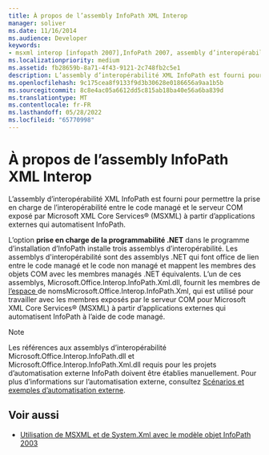 ```yaml
---
title: À propos de l’assembly InfoPath XML Interop
manager: soliver
ms.date: 11/16/2014
ms.audience: Developer
keywords:
- msxml interop [infopath 2007],InfoPath 2007, assembly d’interopérabilité principale XML, assembly d’interopérabilité XML InfoPath
ms.localizationpriority: medium
ms.assetid: fb28659b-8a71-4f43-9121-2c748fb2c5e1
description: L’assembly d’interopérabilité XML InfoPath est fourni pour permettre la prise en charge de l’interopérabilité entre le code managé et le serveur COM exposé par Microsoft XML Core Services® (MSXML) à partir d’applications externes qui automatisent InfoPath.
ms.openlocfilehash: 9c175cea8f9133f9d3b30628e0186656a9aa1b5b
ms.sourcegitcommit: 8c8e4ac05a6612dd5c815ab18ba40e56a6ba839d
ms.translationtype: MT
ms.contentlocale: fr-FR
ms.lasthandoff: 05/28/2022
ms.locfileid: "65770998"
---
```

# <a name="about-the-infopath-xml-interop-assembly"></a>À propos de l’assembly InfoPath XML Interop

L’assembly d’interopérabilité XML InfoPath est fourni pour permettre la prise en charge de l’interopérabilité entre le code managé et le serveur COM exposé par Microsoft XML Core Services® (MSXML) à partir d’applications externes qui automatisent InfoPath.

L’option **prise en charge de la programmabilité .NET** dans le programme d’installation d’InfoPath installe trois assemblys d’interopérabilité. Les assemblys d'interopérabilité sont des assemblys .NET qui font office de lien entre le code managé et le code non managé et mappent les membres des objets COM avec les membres managés .NET équivalents. L’un de ces assemblys, Microsoft.Office.Interop.InfoPath.Xml.dll, fournit les membres de [ l’espace ](/dotnet/api/microsoft.office.interop.infopath.xml) de nomsMicrosoft.Office.Interop.InfoPath.Xml, qui est utilisé pour travailler avec les membres exposés par le serveur COM pour Microsoft XML Core Services® (MSXML) à partir d’applications externes qui automatisent InfoPath à l’aide de code managé. 
  
> [!NOTE]
> Les références aux assemblys d’interopérabilité Microsoft.Office.Interop.InfoPath.dll et Microsoft.Office.Interop.InfoPath.Xml.dll requis pour les projets d’automatisation externe InfoPath doivent être établies manuellement. Pour plus d’informations sur l’automatisation externe, consultez [Scénarios et exemples d’automatisation externe](external-automation-scenarios-and-examples.md). 
  
## <a name="see-also"></a>Voir aussi

- [Utilisation de MSXML et de System.Xml avec le modèle objet InfoPath 2003](https://msdn.microsoft.com/library/f7a0cac5-26f9-49ed-b52c-0240ef0c9d38%28Office.15%29.aspx)

